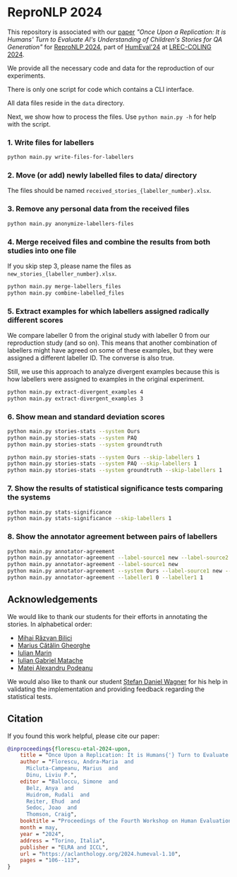 # ReproNLP 2024

This repository is associated with our [paper](https://aclanthology.org/2024.humeval-1.10) _"Once Upon a Replication: It is Humans' Turn to Evaluate AI's Understanding of Children's Stories for QA Generation"_ for [ReproNLP 2024](https://repronlp.github.io/), part of [HumEval'24](https://humeval.github.io/) at [LREC-COLING 2024](https://lrec-coling-2024.org/).

We provide all the necessary code and data for the reproduction of our experiments.

There is only one script for code which contains a CLI interface.

All data files reside in the `data` directory.

Next, we show how to process the files. Use `python main.py -h` for help with the script.

### 1. Write files for labellers

```sh
python main.py write-files-for-labellers
```

### 2. Move (or add) newly labelled files to data/ directory

The files should be named `received_stories_{labeller_number}.xlsx`.

### 3. Remove any personal data from the received files

```sh
python main.py anonymize-labellers-files
```

### 4. Merge received files and combine the results from both studies into one file

If you skip step 3, please name the files as `new_stories_{labeller_number}.xlsx`.

```sh
python main.py merge-labellers_files
python main.py combine-labelled_files
```

### 5. Extract examples for which labellers assigned radically different scores

We compare labeller 0 from the original study with labeller 0 from our reproduction study (and so on). This means that another combination of labellers might have agreed on some of these examples, but they were assigned a different labeller ID. The converse is also true.

Still, we use this approach to analyze divergent examples because this is how labellers were assigned to examples in the original experiment.

```sh
python main.py extract-divergent_examples 4
python main.py extract-divergent_examples 3
```

### 6. Show mean and standard deviation scores

```sh
python main.py stories-stats --system Ours
python main.py stories-stats --system PAQ
python main.py stories-stats --system groundtruth

python main.py stories-stats --system Ours --skip-labellers 1
python main.py stories-stats --system PAQ --skip-labellers 1
python main.py stories-stats --system groundtruth --skip-labellers 1
```

### 7. Show the results of statistical significance tests comparing the systems

```sh
python main.py stats-significance
python main.py stats-significance --skip-labellers 1
```

### 8. Show the annotator agreement between pairs of labellers

```sh
python main.py annotator-agreement
python main.py annotator-agreement --label-source1 new --label-source2 new
python main.py annotator-agreement --label-source1 new
python main.py annotator-agreement --system Ours --label-source1 new --label-source2 new
python main.py annotator-agreement --labeller1 0 --labeller1 1
```

## Acknowledgements

We would like to thank our students for their efforts in annotating the stories. In alphabetical order:
- [Mihai Răzvan Bilici](https://github.com/razvanbilici)
- [Marius Cătălin Gheorghe](https://github.com/imcatag)
- [Iulian Marin](https://github.com/Iulianm05)
- [Iulian Gabriel Matache](https://github.com/magiuli)
- [Matei Alexandru Podeanu](https://github.com/M-Podi)

We would also like to thank our student [Ștefan Daniel Wagner](https://github.com/danielw98) for his help in validating the implementation and providing feedback regarding the statistical tests.

## Citation

If you found this work helpful, please cite our paper:
```bib
@inproceedings{florescu-etal-2024-upon,
    title = "Once Upon a Replication: It is Humans{'} Turn to Evaluate {AI}{'}s Understanding of Children{'}s Stories for {QA} Generation",
    author = "Florescu, Andra-Maria  and
      Micluta-Campeanu, Marius  and
      Dinu, Liviu P.",
    editor = "Balloccu, Simone  and
      Belz, Anya  and
      Huidrom, Rudali  and
      Reiter, Ehud  and
      Sedoc, Joao  and
      Thomson, Craig",
    booktitle = "Proceedings of the Fourth Workshop on Human Evaluation of NLP Systems (HumEval) @ LREC-COLING 2024",
    month = may,
    year = "2024",
    address = "Torino, Italia",
    publisher = "ELRA and ICCL",
    url = "https://aclanthology.org/2024.humeval-1.10",
    pages = "106--113",
}
```


